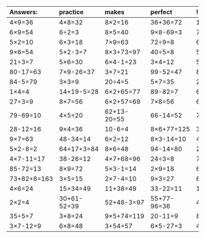 | Answers: | practice | makes | perfect | ! |
| :--- | :--- | :--- | :--- | :--- |
| 4×9=36 | 4×8=32 | 8×2=16 | 36+36=72 | 10-1=9 | 
| 6×9=54 | 6÷2=3 | 8×5=40 | 9×8-69=3 | 7×4=28 | 
| 5×2=10 | 6×3=18 | 7×9=63 | 72÷9=8 | 69-20=49 | 
| 9×6=54 | 5×2-3=7 | 8×3+73=97 | 40÷5=8 | 55+69+88=212 | 
| 21÷3=7 | 5×6=30 | 6×4-1=23 | 3×4=12 | 5+18-20=3 | 
| 80-17=63 | 7×9-26=37 | 3×7=21 | 99-52=47 | 8×5-14=26 | 
| 84-5=79 | 3×3=9 | 20÷4=5 | 5×7=35 | 2×5=10 | 
| 1×4=4 | 14+19-5=28 | 6×2+65=77 | 89-82=7 | 6×8+71=119 | 
| 27÷3=9 | 8×7=56 | 6×2+57=69 | 7×8=56 | 6×9+55=109 | 
| 79-69=10 | 4×5=20 | 62+13-20=55 | 66-14=52 | 7×6-39=3 | 
| 28-12=16 | 9×4=36 | 10-6=4 | 8×6+77=125 | 39+44=83 | 
| 9×7=63 | 48-34=14 | 6×2=12 | 8×3-14=10 | 45+26=71 | 
| 5×2-8=2 | 64+17+3=84 | 8×6=48 | 94-14=80 | 2×6=12 | 
| 4×7-11=17 | 38-26=12 | 4×7+68=96 | 24÷3=8 | 7×3=21 | 
| 85-72=13 | 8×9=72 | 5×3-1=14 | 2×9=18 | 62+65-67=60 | 
| 73+82+8=163 | 3×5=15 | 2×7-4=10 | 9×3=27 | 68+31=99 | 
| 4×6=24 | 15+34=49 | 11+38=49 | 33-22=11 | 1×5=5 | 
| 2×2=4 | 30+61-52=39 | 52+48-3=97 | 55+77-96=36 | 40+33-62=11 | 
| 35÷5=7 | 3×8=24 | 9×5+74=119 | 20-11=9 | 81+46-76=51 | 
| 3×7-12=9 | 6×8=48 | 3+54=57 | 6×5-27=3 | 4×3=12 | 
